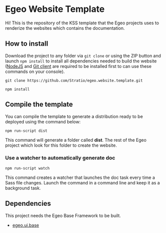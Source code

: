 # Egeo Website Template

Hi! This is the repository of the KSS template that the Egeo projects uses to renderize the websites which contains the documentation.

## How to install

Download the project to any folder via `git clone` or using the ZIP button and launch `npm install` to install all dependencies needed to build the website ([NodeJS](https://nodejs.org) and [Git client](https://git-scm.com/download/) are required to be installed first to can use these commands on your console).

```
git clone https://github.com/Stratio/egeo.website.template.git

npm install
```

## Compile the template

You can compile the template to generate a distribution ready to be deployed using the command below:

```
npm run-script dist
```

This command will generate a folder called **dist**. The rest of the Egeo project which look for this folder to create the website.

### Use a watcher to automatically generate doc

```
npm run-script watch
```

This command creates a watcher that launches the doc task every time a Sass file changes. Launch the command in a command line and keep it as a background task.

## Dependencies

This project needs the Egeo Base Framework to be built.

* [egeo.ui.base](https://github.com/Stratio/egeo.ui.base)
